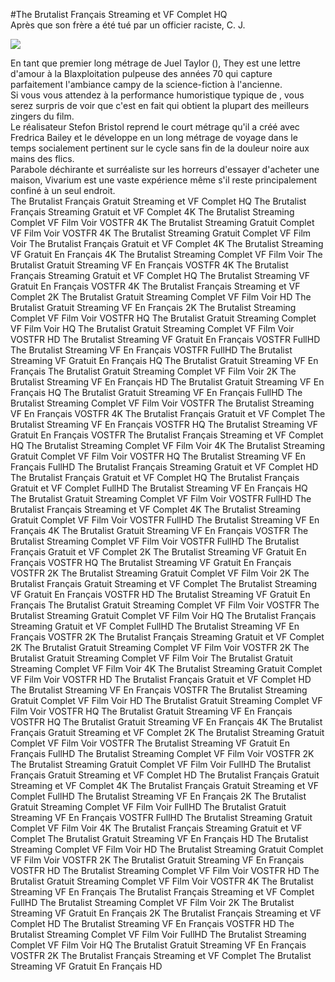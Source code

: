 #The Brutalist Français Streaming et VF Complet HQ  
Après que son frère a été tué par un officier raciste, C. J.  
  
[![](https://i.imgur.com/qSNzIqt.png)](https://movie.rssnews.media/rFnqYPnE.php)  
  
En tant que premier long métrage de Juel Taylor (), They  est une lettre d'amour à la Blaxploitation pulpeuse des années 70 qui capture parfaitement l'ambiance campy de la science-fiction à l'ancienne.  
Si vous vous attendez à la performance humoristique typique de , vous serez surpris de voir que c'est en fait  qui obtient la plupart des meilleurs zingers du film.  
Le réalisateur Stefon Bristol reprend le court métrage qu'il a créé avec Fredrica Bailey et le développe en un long métrage de voyage dans le temps socialement pertinent sur le cycle sans fin de la douleur noire aux mains des flics.  
Parabole déchirante et surréaliste sur les horreurs d'essayer d'acheter une maison, Vivarium est une vaste expérience même s'il reste principalement confiné à un seul endroit.  
The Brutalist Français Gratuit Streaming et VF Complet HQ
The Brutalist Français Streaming Gratuit et VF Complet 4K
The Brutalist Streaming Complet VF Film Voir VOSTFR 4K
The Brutalist Streaming Gratuit Complet VF Film Voir VOSTFR 4K
The Brutalist Streaming Gratuit Complet VF Film Voir
The Brutalist Français Gratuit et VF Complet 4K
The Brutalist Streaming VF Gratuit En Français 4K
The Brutalist Streaming Complet VF Film Voir
The Brutalist Gratuit Streaming VF En Français VOSTFR 4K
The Brutalist Français Streaming Gratuit et VF Complet HQ
The Brutalist Streaming VF Gratuit En Français VOSTFR 4K
The Brutalist Français Streaming et VF Complet 2K
The Brutalist Gratuit Streaming Complet VF Film Voir HD
The Brutalist Gratuit Streaming VF En Français 2K
The Brutalist Streaming Complet VF Film Voir VOSTFR HQ
The Brutalist Gratuit Streaming Complet VF Film Voir HQ
The Brutalist Gratuit Streaming Complet VF Film Voir VOSTFR HD
The Brutalist Streaming VF Gratuit En Français VOSTFR FullHD
The Brutalist Streaming VF En Français VOSTFR FullHD
The Brutalist Streaming VF Gratuit En Français HQ
The Brutalist Gratuit Streaming VF En Français
The Brutalist Gratuit Streaming Complet VF Film Voir 2K
The Brutalist Streaming VF En Français HD
The Brutalist Gratuit Streaming VF En Français HQ
The Brutalist Gratuit Streaming VF En Français FullHD
The Brutalist Streaming Complet VF Film Voir VOSTFR
The Brutalist Streaming VF En Français VOSTFR 4K
The Brutalist Français Gratuit et VF Complet
The Brutalist Streaming VF En Français VOSTFR HQ
The Brutalist Streaming VF Gratuit En Français VOSTFR
The Brutalist Français Streaming et VF Complet HQ
The Brutalist Streaming Complet VF Film Voir 4K
The Brutalist Streaming Gratuit Complet VF Film Voir VOSTFR HQ
The Brutalist Streaming VF En Français FullHD
The Brutalist Français Streaming Gratuit et VF Complet HD
The Brutalist Français Gratuit et VF Complet HQ
The Brutalist Français Gratuit et VF Complet FullHD
The Brutalist Streaming VF En Français HQ
The Brutalist Gratuit Streaming Complet VF Film Voir VOSTFR FullHD
The Brutalist Français Streaming et VF Complet 4K
The Brutalist Streaming Gratuit Complet VF Film Voir VOSTFR FullHD
The Brutalist Streaming VF En Français 4K
The Brutalist Gratuit Streaming VF En Français VOSTFR
The Brutalist Streaming Complet VF Film Voir VOSTFR FullHD
The Brutalist Français Gratuit et VF Complet 2K
The Brutalist Streaming VF Gratuit En Français VOSTFR HQ
The Brutalist Streaming VF Gratuit En Français VOSTFR 2K
The Brutalist Streaming Gratuit Complet VF Film Voir 2K
The Brutalist Français Gratuit Streaming et VF Complet
The Brutalist Streaming VF Gratuit En Français VOSTFR HD
The Brutalist Streaming VF Gratuit En Français
The Brutalist Gratuit Streaming Complet VF Film Voir VOSTFR
The Brutalist Streaming Gratuit Complet VF Film Voir HQ
The Brutalist Français Streaming Gratuit et VF Complet FullHD
The Brutalist Streaming VF En Français VOSTFR 2K
The Brutalist Français Streaming Gratuit et VF Complet 2K
The Brutalist Gratuit Streaming Complet VF Film Voir VOSTFR 2K
The Brutalist Gratuit Streaming Complet VF Film Voir
The Brutalist Gratuit Streaming Complet VF Film Voir 4K
The Brutalist Streaming Gratuit Complet VF Film Voir VOSTFR HD
The Brutalist Français Gratuit et VF Complet HD
The Brutalist Streaming VF En Français VOSTFR
The Brutalist Streaming Gratuit Complet VF Film Voir HD
The Brutalist Gratuit Streaming Complet VF Film Voir VOSTFR HQ
The Brutalist Gratuit Streaming VF En Français VOSTFR HQ
The Brutalist Gratuit Streaming VF En Français 4K
The Brutalist Français Gratuit Streaming et VF Complet 2K
The Brutalist Streaming Gratuit Complet VF Film Voir VOSTFR
The Brutalist Streaming VF Gratuit En Français FullHD
The Brutalist Streaming Complet VF Film Voir VOSTFR 2K
The Brutalist Streaming Gratuit Complet VF Film Voir FullHD
The Brutalist Français Gratuit Streaming et VF Complet HD
The Brutalist Français Gratuit Streaming et VF Complet 4K
The Brutalist Français Gratuit Streaming et VF Complet FullHD
The Brutalist Streaming VF En Français 2K
The Brutalist Gratuit Streaming Complet VF Film Voir FullHD
The Brutalist Gratuit Streaming VF En Français VOSTFR FullHD
The Brutalist Streaming Gratuit Complet VF Film Voir 4K
The Brutalist Français Streaming Gratuit et VF Complet
The Brutalist Gratuit Streaming VF En Français HD
The Brutalist Streaming Complet VF Film Voir HD
The Brutalist Streaming Gratuit Complet VF Film Voir VOSTFR 2K
The Brutalist Gratuit Streaming VF En Français VOSTFR HD
The Brutalist Streaming Complet VF Film Voir VOSTFR HD
The Brutalist Gratuit Streaming Complet VF Film Voir VOSTFR 4K
The Brutalist Streaming VF En Français
The Brutalist Français Streaming et VF Complet FullHD
The Brutalist Streaming Complet VF Film Voir 2K
The Brutalist Streaming VF Gratuit En Français 2K
The Brutalist Français Streaming et VF Complet HD
The Brutalist Streaming VF En Français VOSTFR HD
The Brutalist Streaming Complet VF Film Voir FullHD
The Brutalist Streaming Complet VF Film Voir HQ
The Brutalist Gratuit Streaming VF En Français VOSTFR 2K
The Brutalist Français Streaming et VF Complet
The Brutalist Streaming VF Gratuit En Français HD